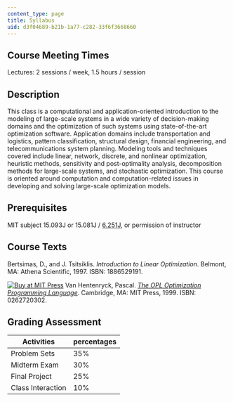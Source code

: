 ```yaml
---
content_type: page
title: Syllabus
uid: d3f04689-b21b-1a77-c282-33f6f3668660
---
```


Course Meeting Times
--------------------

Lectures: 2 sessions / week, 1.5 hours / session

Description
-----------

This class is a computational and application-oriented introduction to the modeling of large-scale systems in a wide variety of decision-making domains and the optimization of such systems using state-of-the-art optimization software. Application domains include transportation and logistics, pattern classification, structural design, financial engineering, and telecommunications system planning. Modeling tools and techniques covered include linear, network, discrete, and nonlinear optimization, heuristic methods, sensitivity and post-optimality analysis, decomposition methods for large-scale systems, and stochastic optimization. This course is oriented around computation and computation-related issues in developing and solving large-scale optimization models.

Prerequisites
-------------

MIT subject 15.093J or 15.081J / [6.251J](/courses/6-251j-introduction-to-mathematical-programming-fall-2009), or permission of instructor

Course Texts
------------

Bertsimas, D., and J. Tsitsiklis. _Introduction to Linear Optimization_. Belmont, MA: Athena Scientific, 1997. ISBN: 1886529191.

[![Buy at MIT Press](/images/mp_logo.gif)](https://mitpress.mit.edu/0262720302) Van Hentenryck, Pascal. [_The OPL Optimization Programming Language_](https://mitpress.mit.edu/0262720302). Cambridge, MA: MIT Press, 1999. ISBN: 0262720302.

Grading Assessment
------------------

| Activities | percentages |
| --- | --- |
| Problem Sets | 35% |
| Midterm Exam | 30% |
| Final Project | 25% |
| Class Interaction | 10%